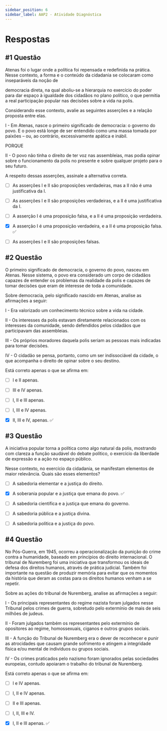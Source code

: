 ```yaml
---
sidebar_position: 6
sidebar_label: AAP2 - Atividade Diagnóstica
---
```


# Respostas


## #1 Questão

  


Atenas foi o lugar onde a política foi repensada e redefinida na prática. Nesse contexto, a forma e o conteúdo da cidadania se colocaram como inseparáveis da noção de

democracia direta, na qual aboliu-se a hierarquia no exercício do poder para dar espaço à igualdade dos cidadãos no plano político, o que permitia a real participação popular nas decisões sobre a vida na polis.

Considerando esse contexto, avalie as seguintes asserções e a relação proposta entre elas.

I - Em Atenas, nasce o primeiro significado de democracia: o governo do povo. E o povo está longe de ser entendido como uma massa tomada por paixões – ou, ao contrário, excessivamente apática e inábil.

PORQUE

II - O povo não tinha o direito de ter voz nas assembleias, mas podia opinar sobre o funcionamento da polis no presente e sobre qualquer projeto para o seu futuro.

A respeito dessas asserções, assinale a alternativa correta.

  

- [ ] As asserções I e II são proposições verdadeiras, mas a II não é uma justificativa da I.  

- [ ] As asserções I e II são proposições verdadeiras, e a II é uma justificativa da I.

- [ ] A asserção I é uma proposição falsa, e a II é uma proposição verdadeira.

- [x] A asserção I é uma proposição verdadeira, e a II é uma proposição falsa. ✅

- [ ] As asserções I e II são proposições falsas.



## #2 Questão

  


O primeiro significado de democracia, o governo do povo, nasceu em Atenas. Nesse sistema, o povo era considerado um corpo de cidadãos capazes de entender os problemas da realidade da polis e capazes de tomar decisões que eram de interesse de toda a comunidade.

Sobre democracia, pelo significado nascido em Atenas, analise as afirmações a seguir:

I - Era valorizado um conhecimento técnico sobre a vida na cidade.

II - Os interesses da polis estavam diretamente relacionados com os interesses da comunidade, sendo defendidos pelos cidadãos que participavam das assembleias.

III - Os próprios moradores daquela polis seriam as pessoas mais indicadas para tomar decisões.

IV - O cidadão se pensa, portanto, como um ser indissociável da cidade, o que acompanha o direito de opinar sobre o seu destino.

Está correto apenas o que se afirma em:

  

- [ ] I e II apenas.  
- [ ] III e IV apenas.

- [ ] I, II e III apenas.

- [ ] I, III e IV apenas.

- [x] II, III e IV, apenas. ✅



## #3 Questão

  


A iniciativa popular torna a política como algo natural da polis, mostrando com clareza a função saudável do debate político, o exercício da liberdade de expressão e a ação no espaço público.

Nesse contexto, no exercício da cidadania, se manifestam elementos de maior relevância. Quais são esses elementos?

  

- [ ] A sabedoria elementar e a justiça do direito. 

- [x] A soberania popular e a justiça que emana do povo.  ✅

- [ ] A sabedoria cientifica e a justiça que emana do governo.

- [ ] A sabedoria pública e a justiça divina.

- [ ] A sabedoria política e a justiça do povo.


## #4 Questão

  


No Pós-Guerra, em 1945, ocorreu a operacionalização da punição do crime contra a humanidade, baseado em princípios do direito internacional. O tribunal de Nuremberg foi uma iniciativa que transformou os ideais de defesa dos direitos humanos, através de prática judicial. Também foi importante na questão de produzir memória para evitar que os momentos da história que deram as costas para os direitos humanos venham a se repetir.

Sobre as ações do tribunal de Nuremberg, analise as afirmações a seguir:

I - Os principais representantes do regime nazista foram julgados nesse Tribunal pelos crimes de guerra, sobretudo pelo extermínio de mais de seis milhões de judeus.

II - Foram julgados também os representantes pelo extermínio de opositores ao regime, homossexuais, ciganos e outros grupos sociais.

III - A função do Tribunal de Nuremberg era o dever de reconhecer e punir as atrocidades que causam grande sofrimento e atingem a integridade física e/ou mental de indivíduos ou grupos sociais.

IV - Os crimes praticados pelo nazismo foram ignorados pelas sociedades europeias, contudo apoiaram o trabalho do tribunal de Nuremberg.

Está correto apenas o que se afirma em:

  

- [ ] I e IV apenas.  

- [ ] I, II e IV apenas.

- [ ] II e III apenas.

- [ ] I, II, III e IV.

- [x] I, II e III apenas. ✅